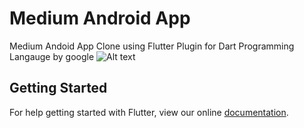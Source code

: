 # Medium Android App

Medium Andoid App Clone using Flutter Plugin for Dart Programming Langauge by google
![Alt text](lib/screenshots/group.gif?raw=true "Screenshots")


## Getting Started

For help getting started with Flutter, view our online
[documentation](https://flutter.io/).
